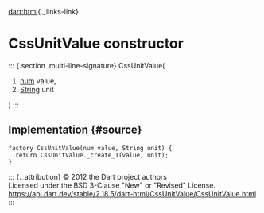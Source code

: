 [dart:html](../../dart-html/dart-html-library){._links-link}

CssUnitValue constructor
========================

::: {.section .multi-line-signature}
CssUnitValue(

1.  [num](../../dart-core/num-class) value,
2.  [String](../../dart-core/string-class) unit

)
:::

Implementation {#source}
--------------

``` {.language-dart data-language="dart"}
factory CssUnitValue(num value, String unit) {
  return CssUnitValue._create_1(value, unit);
}
```

::: {._attribution}
© 2012 the Dart project authors\
Licensed under the BSD 3-Clause \"New\" or \"Revised\" License.\
<https://api.dart.dev/stable/2.18.5/dart-html/CssUnitValue/CssUnitValue.html>
:::
